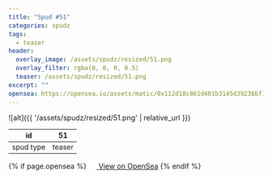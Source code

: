 ```yaml
---
title: "Spud #51"
categories: spudz
tags:
  - teaser
header:
  overlay_image: /assets/spudz/resized/51.png
  overlay_filter: rgba(0, 0, 0, 0.5)
  teaser: /assets/spudz/resized/51.png
excerpt: ""
opensea: https://opensea.io/assets/matic/0x112d18c861d401b3145d39236bf149f01e18beed/51
---
```

![alt]({{ '/assets/spudz/resized/51.png' | relative_url }})

| id | 51 |
|-|-|
| spud type | teaser |

{% if page.opensea %}
<a href="{{page.opensea}}" class="btn btn--info" onclick="window.open(this.href, '_blank'); return false;"><img src="/assets/images/opensea.svg" width="16px"><span>  View on OpenSea</span></a>
{% endif %}
